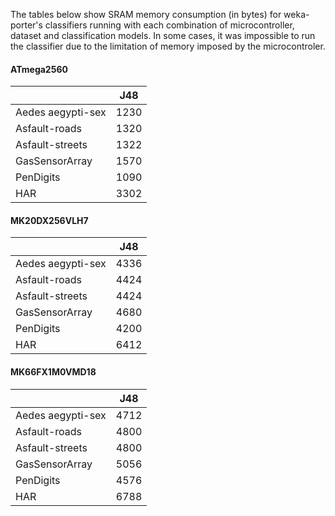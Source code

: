 The tables below show SRAM memory consumption (in bytes) for weka-porter's classifiers running with each combination of microcontroller, dataset and classification models. In some cases, it was impossible to run the classifier due to the limitation of memory imposed by the microcontroler.

#### ATmega2560
|                   |  J48 |
|-------------------|:----:|
| Aedes aegypti-sex | 1230 |
| Asfault-roads     | 1320 |
| Asfault-streets   | 1322 |
| GasSensorArray    | 1570 |
| PenDigits         | 1090 |
| HAR               | 3302 |


#### MK20DX256VLH7
|                   |  J48 |
|-------------------|:----:|
| Aedes aegypti-sex | 4336 |
| Asfault-roads     | 4424 |
| Asfault-streets   | 4424 |
| GasSensorArray    | 4680 |
| PenDigits         | 4200 |
| HAR               | 6412 |


#### MK66FX1M0VMD18
|                   |  J48 |
|-------------------|:----:|
| Aedes aegypti-sex | 4712 |
| Asfault-roads     | 4800 |
| Asfault-streets   | 4800 |
| GasSensorArray    | 5056 |
| PenDigits         | 4576 |
| HAR               | 6788 |

